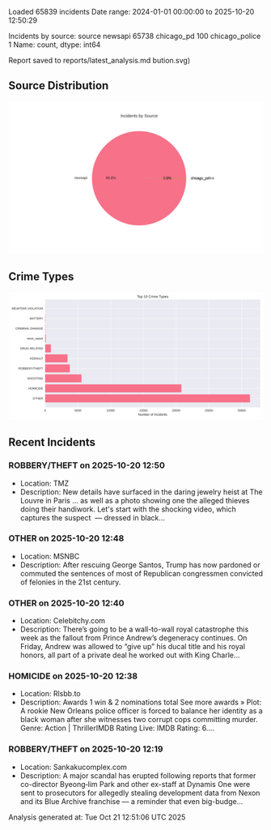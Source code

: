 
Loaded 65839 incidents
Date range: 2024-01-01 00:00:00 to 2025-10-20 12:50:29

Incidents by source:
source
newsapi           65738
chicago_pd          100
chicago_police        1
Name: count, dtype: int64

Report saved to reports/latest_analysis.md
bution.svg)

## Source Distribution
![Source Distribution](images/source_distribution.svg)

## Crime Types
![Crime Types](images/crime_types.svg)

## Recent Incidents

### ROBBERY/THEFT on 2025-10-20 12:50
- Location: TMZ
- Description: New details have surfaced in the daring jewelry heist at The Louvre in Paris ... as well as a photo showing one the alleged thieves doing their handiwork. Let's start with the shocking video, which captures the suspect  — dressed in black…


### OTHER on 2025-10-20 12:48
- Location: MSNBC
- Description: After rescuing George Santos, Trump has now pardoned or commuted the sentences of most of Republican congressmen convicted of felonies in the 21st century.


### OTHER on 2025-10-20 12:40
- Location: Celebitchy.com
- Description: There’s going to be a wall-to-wall royal catastrophe this week as the fallout from Prince Andrew’s degeneracy continues. On Friday, Andrew was allowed to “give up” his ducal title and his royal honors, all part of a private deal he worked out with King Charle…


### HOMICIDE on 2025-10-20 12:38
- Location: Rlsbb.to
- Description: Awards 1 win & 2 nominations total See more awards » Plot: A rookie New Orleans police officer is forced to balance her identity as a black woman after she witnesses two corrupt cops committing murder. Genre: Action | ThrillerIMDB Rating Live: IMDB Rating: 6.…


### ROBBERY/THEFT on 2025-10-20 12:19
- Location: Sankakucomplex.com
- Description: A major scandal has erupted following reports that former co-director Byeong‑lim Park and other ex-staff at Dynamis One were sent to prosecutors for allegedly stealing development data from Nexon and its Blue Archive franchise — a reminder that even big-budge…

Analysis generated at: Tue Oct 21 12:51:06 UTC 2025

